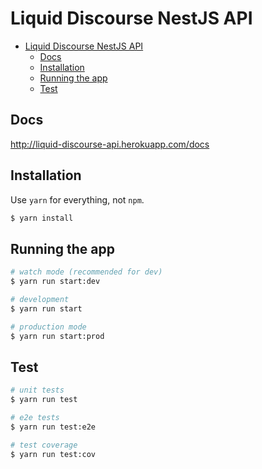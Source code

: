 # Liquid Discourse NestJS API

- [Liquid Discourse NestJS API](#liquid-discourse-nestjs-api)
  - [Docs](#docs)
  - [Installation](#installation)
  - [Running the app](#running-the-app)
  - [Test](#test)

## Docs

<http://liquid-discourse-api.herokuapp.com/docs>

## Installation

Use `yarn` for everything, not `npm`. 

```bash
$ yarn install
```

## Running the app

```bash
# watch mode (recommended for dev)
$ yarn run start:dev

# development
$ yarn run start

# production mode
$ yarn run start:prod
```

## Test

```bash
# unit tests
$ yarn run test

# e2e tests
$ yarn run test:e2e

# test coverage
$ yarn run test:cov
```
